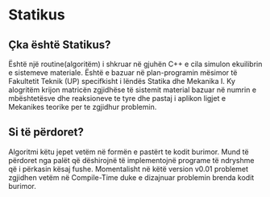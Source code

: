 Statikus
========


Çka është Statikus?
-------------------

Është një routine(algoritëm) i shkruar në gjuhën C++ e cila simulon ekuilibrin e sistemeve materiale. Është e bazuar në plan-programin mësimor të Fakultetit Teknik (UP) specifkisht i lëndës Statika dhe Mekanika I.
Ky alogritëm krijon matricën zgjidhëse të sistemit material bazuar në numrin e mbështetësve dhe reaksioneve te tyre dhe pastaj i aplikon ligjet e Mekanikes teorike per te zgjidhur problemin. 

Si të përdoret?
---------------

Algoritmi këtu jepet vetëm në formën e pastërt te kodit burimor. Mund të përdoret nga palët që dëshirojnë të implementojnë programe të ndryshme që i përkasin kësaj fushe.
Momentalisht në këtë version v0.01 problemet zgjidhen vetëm në Compile-Time duke e dizajnuar problemin brenda kodit burimor.
